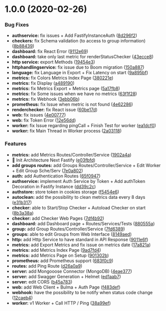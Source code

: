 # 1.0.0 (2020-02-26)


### Bug Fixes

* **authservice:** fix issues + Add FastifyInstanceAuth ([8d296f2](https://github.com/qlaffont/monity/commit/8d296f273dde9aec969a8361dd487ca58f6a22b1))
* **checkers:** fix Schema validation (to access to group information) ([8b88439](https://github.com/qlaffont/monity/commit/8b884393799485d774674d4e88432cbd27ff3058))
* **dashboard:** fix React Error ([9112e69](https://github.com/qlaffont/monity/commit/9112e69f4adba365e8826df9590d3cc980ac7f82))
* **dashboard:** take only last metric for renderStatusChecker ([43ecce8](https://github.com/qlaffont/monity/commit/43ecce8404b66fb5d0a1e5b219e8076e7fcca316))
* **http service:** export Methods ([19454e3](https://github.com/qlaffont/monity/commit/19454e350c3e0d7911d569939b7dbc779ac71500))
* **httphandlingservice:** fix issue due to Boom migration ([150a887](https://github.com/qlaffont/monity/commit/150a887c8f21a195ea8582d25dda3d88c753ce38))
* **language:** fix Language in Export + Fix Latency on start ([9a895bf](https://github.com/qlaffont/monity/commit/9a895bf60bc46dca83767699815c3f742ba83e35))
* **metrics:** fix Colors Metrics Index Page ([380221e](https://github.com/qlaffont/monity/commit/380221e9e670ab93715bb99faba40f57630b834e))
* **metrics:** fix Display ([a489190](https://github.com/qlaffont/monity/commit/a489190d0f2aa1815bc1d325b64e48831322d754))
* **metrics:** fix Metrics Export + Metrics page ([5a17fb8](https://github.com/qlaffont/monity/commit/5a17fb882932313c1dcaa02380a0ff077e50ef10))
* **metrics:** fix Some issues when we have no metrics ([63f1f28](https://github.com/qlaffont/monity/commit/63f1f285caea97fb60ba218f1a5a6f4cfe22e43b))
* **metrics:** fix Webhook ([3ebb06b](https://github.com/qlaffont/monity/commit/3ebb06b8b66510ac99f7b67c5bdb3d2a7ec78f7b))
* **prometheus:** fix Issue when metric is not found ([4e62286](https://github.com/qlaffont/monity/commit/4e62286196ace25314946991de7c6e5dc7c3a7d0))
* **renderchecker:** fix React issue ([60be17d](https://github.com/qlaffont/monity/commit/60be17dbeef72d6ce58f99ebd03453e35f3dbf2c))
* **web:** fix issues ([4e00777](https://github.com/qlaffont/monity/commit/4e00777a225be39dd8c113d966076a474dad082a))
* **web:** fix Token Error ([12e56dd](https://github.com/qlaffont/monity/commit/12e56dddcfe14c2d5860b1cc873a615f28acd812))
* **worker:** fix Issue regarding pingCall + Finish Test for worker ([ea1dcf0](https://github.com/qlaffont/monity/commit/ea1dcf053a87c5742090ea2259e81bc6eeb6e6d6))
* **worker:** fix Main Thread in Worker process ([2a03118](https://github.com/qlaffont/monity/commit/2a03118f78f004c76c1d48740f51273f3d5bd7e9))


### Features

* **metrics:** add Metrics Routes/Controller/Service ([1902a4a](https://github.com/qlaffont/monity/commit/1902a4af6993826b064f3437476c8f64538eb61a))
* 🎸 Init Architecture Next Fastify ([e03fbfd](https://github.com/qlaffont/monity/commit/e03fbfdd348050710a7b9d0a5b94610213cf1cce))
* **add groups routes:** add Groups Routes/Controller/Service + Edit Worker + Edit Group Sche/Serv ([7e0a802](https://github.com/qlaffont/monity/commit/7e0a802f85f1b44d65b51b540a702d2dda5f1b07))
* **auth:** add Authentication Routes ([65f0947](https://github.com/qlaffont/monity/commit/65f0947315a430c9b25849637921d209200937bb))
* **authservice:** implement Auth Service by Token + Add authToken Decoration in Fastify Instance ([dd39c2c](https://github.com/qlaffont/monity/commit/dd39c2c5f5f8428c5b15497f695baac6d0bd1f43))
* **authstore:** store token in cookies storage ([f5454e6](https://github.com/qlaffont/monity/commit/f5454e65691d00858e1983897f8287a85cc66443))
* **autoclean:** add the possibility to clean metrics data every 8 days ([e31b317](https://github.com/qlaffont/monity/commit/e31b317e66f757768208019ba081f73ab099d2ac))
* **checker:** able to Start/Stop Checker + Autoload Checker on start ([8b3a38a](https://github.com/qlaffont/monity/commit/8b3a38abb44d0dab21e9478c38996b0710262424))
* **checker:** add Checker Web Pages ([7df4b92](https://github.com/qlaffont/monity/commit/7df4b92a4678669d4f9db8822a9704db834ad174))
* **dashboard:** add Dashboard page + Routes/Services/Tests ([880555a](https://github.com/qlaffont/monity/commit/880555ace95f992544f0830412d5cdf335de0eb2))
* **group:** add Group Routes/Controller/Service ([7fd6389](https://github.com/qlaffont/monity/commit/7fd638994d6fa603d5bc7d5784529c0333eacf35))
* **groups:** able to edit Groups from Web Interface ([8149aed](https://github.com/qlaffont/monity/commit/8149aed4e8c0e83d49ce1ba9b72933dfcd5b90c8))
* **http:** add Http Service to have standard in API Response ([9011e6f](https://github.com/qlaffont/monity/commit/9011e6fea8e80cba557d4a33abf37f4714222506))
* **metrics:** add Export Metrics and fix issue on metrics date ([17a821a](https://github.com/qlaffont/monity/commit/17a821a593c08487267785547b2c51c17854a60e))
* **metrics:** add Metrics Index Page ([9ad7fd4](https://github.com/qlaffont/monity/commit/9ad7fd4c7202d1584d8ec515d76587a7e46a12d5))
* **metrics:** add Metrics Page on Setup ([901302b](https://github.com/qlaffont/monity/commit/901302b8b47b4f5a443fc0ae2efde3ca5769c091))
* **prometheus:** add Prometheus support ([683f0c9](https://github.com/qlaffont/monity/commit/683f0c901d16fe776748181f786b0214deca7403))
* **routes:** add Ping Route ([d26a0a9](https://github.com/qlaffont/monity/commit/d26a0a9e9b4a867d4adc159ccaa27d08de73cfeb))
* **server:** add Mongooose Connector (MongoDB) ([4eae377](https://github.com/qlaffont/monity/commit/4eae377984f5310adf4c3a6e0a42ca9ec47c4801))
* **server:** add Swagger Generation + Helmet ([ed1aab7](https://github.com/qlaffont/monity/commit/ed1aab72701fe8d8007e7cb6fb92c370c4bf9acd))
* **server:** edit CORS ([b45a783](https://github.com/qlaffont/monity/commit/b45a783da5a96ceb7575bbc150253f5e046931d7))
* **web:** add Web Client + Bulma + Auth Page ([f483def](https://github.com/qlaffont/monity/commit/f483deffdce03daafe42b5eef6e8588a16c4319f))
* **webhook:** have the possibility to be notify when status code change ([12caeb4](https://github.com/qlaffont/monity/commit/12caeb419e4adebe555766a0aa02b5ac4b17aa20))
* **worker:** v1 Worker + Call HTTP / Ping ([38a99ef](https://github.com/qlaffont/monity/commit/38a99efca603dc65e723f18fafd7ca7386809a97))



